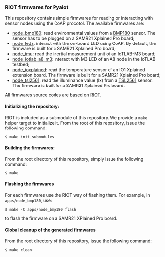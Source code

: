 ### RIOT firmwares for Pyaiot

This repository contains simple firmwares for reading or interacting with
sensor nodes using the CoAP procotol. The available firmwares are:
* [node_bmp180](apps/node_bmp180): read environmental values from a
  [BMP180](https://www.bosch-sensortec.com/bst/products/all_products/bmp180) sensor.
  The sensor has to be plugged on a SAMR21 Xplained Pro board;
* [node_leds](apps/node_leds): interact with the on-board LED using CoAP.
  By default, the firmware is built for a SAMR21 Xplained Pro board;
* [node_imu](aps/node_imu): read the inertial measurement unit of an
  IoTLAB-M3 board;
* [node_iotlab_a8_m3](apps/node_iotlab_a8_m3): interact with M3 LED of an
  A8 node in the IoTLAB testbed;
* [node_ioxplained](apps/node_io1_xplained): read the temperature sensor of an
  IO1 Xplained extension board. The firmware is built for a SAMR21 Xplained Pro
  board;
* [node_tsl2561](apps/node_tsl2561): read the illuminance value (lx) from
  a
  [TSL2561](http://ams.com/eng/Products/Light-Sensors/Ambient-Light-Sensors/TSL2561/TSL2560-TSL2561-Datasheet)
  sensor. The firmware is built for a SAMR21 Xplained Pro board.

All firmwares source codes are based on [RIOT](https://github.com/RIOT-OS/RIOT).

#### Initializing the repository:

RIOT is included as a submodule of this repository. We provide a `make` helper
target to initialize it.
From the root of this repository, issue the following command:
```
$ make init_submodules
```

#### Building the firmwares:

From the root directory of this repository, simply issue the following command:
```
$ make
```

#### Flashing the firmwares

For each firmwares use the RIOT way of flashing them. For example, in
`apps/node_bmp180`, use:
```
$ make -C apps/node_bmp180 flash
```
to flash the firmware on a SAMR21 XPlained Pro board.

#### Global cleanup of the generated firmwares

From the root directory of this repository, issue the following command:
```
$ make clean
```
